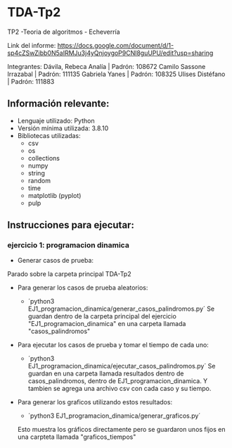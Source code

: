 # TDA-Tp2
TP2 -Teoria de algoritmos - Echeverría

Link del informe: https://docs.google.com/document/d/1-sp4cZSwZibb0N5aIRMJu3j4yQnjoygoP9CNl8guUPU/edit?usp=sharing

Integrantes: 
Dávila, Rebeca Analía | Padrón: 108672
Camilo Sassone Irrazabal | Padrón: 111135
Gabriela Yanes | Padrón: 108325
Ulises Distéfano | Padrón: 111883


## Información relevante:

- Lenguaje utilizado: Python
- Versión mínima utilizada: 3.8.10
- Bibliotecas utilizadas:
    - csv
    - os
    - collections
    - numpy
    - string
    - random
    - time 
    - matplotlib (pyplot)
    - pulp



## Instrucciones para ejecutar:

### ejercicio 1: programacion dinamica

* Generar casos de prueba:

Parado sobre la carpeta principal TDA-Tp2

- Para generar los casos de prueba aleatorios:
    - ´python3 EJ1_programacion_dinamica/generar_casos_palindromos.py´
    Se guardan dentro de la carpeta principal del ejercicio "EJ1_programacion_dinamica" en una carpeta llamada "casos_palindromos"

- Para ejecutar los casos de prueba y tomar el tiempo de cada uno:
    - ´python3 EJ1_programacion_dinamica/ejecutar_casos_palindromos.py´
    Se guardan en una carpeta llamada resultados dentro de casos_palindromos, dentro de EJ1_programacion_dinamica. Y tambien se agrega una archivo csv con cada caso y su tiempo.
- Para generar los graficos utilizando estos resultados:
    - ´python3 EJ1_programacion_dinamica/generar_graficos.py´

    Esto muestra los gráficos directamente pero se guardaron unos fijos en una carpteta llamada "graficos_tiempos"








